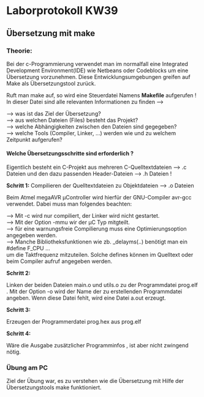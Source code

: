 # Laborprotokoll KW39
## Übersetzung mit make

### Theorie:


Bei der c-Programmierung verwendet man im normalfall eine Integrated Development Environment(IDE) 
wie Netbeans oder Codeblocks um eine Übersetzung vorzunehmen. Diese Entwicklungsumgebungen greifen 
auf Make als Übersetzungstool zurück.

Ruft man make auf, so wird eine Steuerdatei Namens  **Makefile** aufgerufen ! 
In dieser Datei sind alle relevanten Informationen zu finden -->

-->  was ist das Ziel der Übersetzung?  
--> aus welchen Dateien (Files) besteht das Projekt?  
--> welche Abhängigkeiten zwischen den Dateien sind gegegeben?  
--> welche Tools (Compiler, Linker, ...) werden wie und zu welchem Zeitpunkt aufgerufen?  


#### Welche Übersetzungsschritte sind erforderlich ?

Eigentlich besteht ein C-Projekt aus mehreren C-Quelltextdateien 
  --> .c Dateien und den dazu passenden Header-Dateien --> .h Dateien !

**Schritt 1:** Compilieren der Quelltextdateien zu Objektdateien --> .o Dateien

Beim Atmel megaAVR µController wird hierfür der GNU-Compiler avr-gcc verwendet. Dabei muss
man folgendes beachten: 

--> Mit -c wird nur compiliert, der Linker wird nicht gestartet.  
--> Mit der Option -mmu wir der µC Typ mitgteilt.  
--> für eine warnungsfreie Compilierung muss eine Optimierungsoption angegeben werden.  
--> Manche Bibliotheksfunktionen wie zb. _delayms(..) benötigt man ein #define F_CPU ...  
    um die Taktfrequenz mitzuteilen. Solche defines können im Quelltext oder beim Compiler
    aufruf angegeben werden. 

**Schritt 2:**

Linken der beiden Dateien main.o und utils.o zu der Programmdatei prog.elf .
Mit der Option -o wird der  Name der zu erstellenden Programmdatei angeben. Wenn diese Datei 
fehlt, wird eine Datei a.out erzeugt.


**Schritt 3:** 

Erzeugen der Programmerdatei prog.hex aus prog.elf

**Schritt 4:**

Wäre die Ausgabe zusätzlicher Programminfos , ist aber nicht zwingend nötig.


### Übung am PC

Ziel der Übung war, es zu verstehen wie die Übersetzung mit Hilfe der Übersetzungstools make funktioniert.




   
